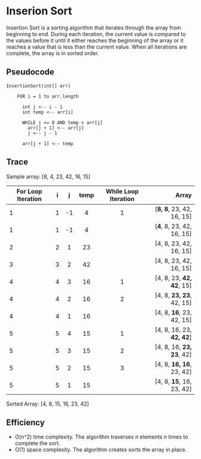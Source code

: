 # Inserion Sort
Insertion Sort is a sorting algorithm that iterates through the array from beginning to end. During each iteration, the current value is compared to the values before it until it either reaches the beginning of the array or it reaches a value that is less than the current value. When all iterations are complete, the array is in sorted order.

## Pseudocode
    InsertionSort(int[] arr)
  
        FOR i = 1 to arr.length
        
          int j <-- i - 1
          int temp <-- arr[i]
          
          WHILE j >= 0 AND temp < arr[j]
            arr[j + 1] <-- arr[j]
            j <-- j - 1
            
          arr[j + 1] <-- temp
      
## Trace
Sample array: [8, 4, 23, 42, 16, 15]

| For Loop Iteration |  i  |  j  |  temp  | While Loop Iteration | Array                      |
|--------------------|:---:|:---:|:------:|:--------------------:|---------------------------:|
| 1                  | 1   | -1  | 4      | 1                    | [**8, 8**, 23, 42, 16, 15] |
| 1                  | 1   | -1  | 4      |                      | [**4**, 8, 23, 42, 16, 15] | 
| 2                  | 2   | 1   | 23     |                      | [4, 8, 23, 42, 16, 15]     |
| 3                  | 3   | 2   | 42     |                      | [4, 8, 23, 42, 16, 15]     |
| 4                  | 4   | 3   | 16     | 1                    | [4, 8, 23, **42, 42**, 15] |
| 4                  | 4   | 2   | 16     | 2                    | [4, 8, **23, 23**, 42, 15] |
| 4                  | 4   | 1   | 16     |                      | [4, 8, **16**, 23, 42, 15] |
| 5                  | 5   | 4   | 15     | 1                    | [4, 8, 16, 23, **42, 42**] |
| 5                  | 5   | 3   | 15     | 2                    | [4, 8, 16, **23, 23**, 42] |
| 5                  | 5   | 2   | 15     | 3                    | [4, 8, **16, 16**, 23, 42] |
| 5                  | 5   | 1   | 15     |                      | [4, 8, **15**, 16, 23, 42] |

Sorted Array: [4, 8, 15, 16, 23, 42]

## Efficiency
* O(n^2) time complexity. The algorithm traverses n elements n times to complete the sort.
* O(1) space complexity. The algorithm creates sorts the array in place.

  